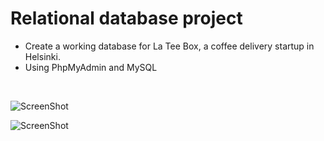 <h1> Relational database project </h1>

- Create a working database for La Tee Box, a coffee delivery startup in Helsinki.
- Using PhpMyAdmin and MySQL
<br>

![ScreenShot](https://cloud.githubusercontent.com/assets/25751050/23475592/c1da8482-fec0-11e6-91e6-8b9fa44244a7.gif)

![ScreenShot](https://cloud.githubusercontent.com/assets/25751050/23474942/4d692b8c-febe-11e6-89a2-b4f514158006.png)
